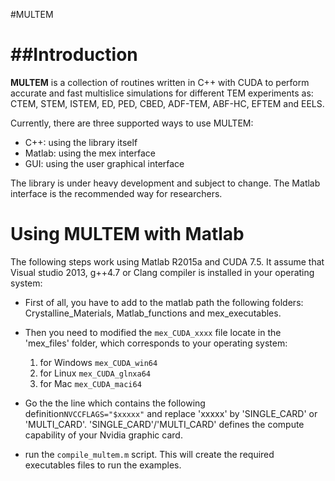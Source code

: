 #MULTEM

##Introduction
============

**MULTEM** is a collection of routines written in C++ with CUDA to perform accurate and fast multislice simulations for different TEM experiments as: CTEM, STEM, ISTEM, ED, PED, CBED, ADF-TEM, ABF-HC, EFTEM and EELS.

Currently, there are three supported ways to use MULTEM:
- C++: using the library itself
- Matlab: using the mex interface
- GUI: using the user graphical interface 

The library is under heavy development and subject to change.
The Matlab interface is the recommended way for researchers.

Using MULTEM with Matlab
=================================
The following steps work using Matlab R2015a and CUDA 7.5. It assume that Visual studio 2013, g++4.7 or Clang compiler is installed in your operating system:

- First of all, you have to add to the matlab path the following folders: Crystalline_Materials, Matlab_functions and mex_executables.

- Then you need to modified the `mex_CUDA_xxxx` file locate in the 'mex_files' folder, which corresponds to your operating system:
  1. for Windows `mex_CUDA_win64`
  2. for Linux `mex_CUDA_glnxa64`
  3. for Mac `mex_CUDA_maci64`

- Go the the line which contains the following definition`NVCCFLAGS="$xxxxx"` and replace 'xxxxx' by 'SINGLE_CARD' or 'MULTI_CARD'. 'SINGLE_CARD'/'MULTI_CARD' defines the compute capability of your Nvidia graphic card.

- run the `compile_multem.m` script. This will create the required executables files to run the examples.